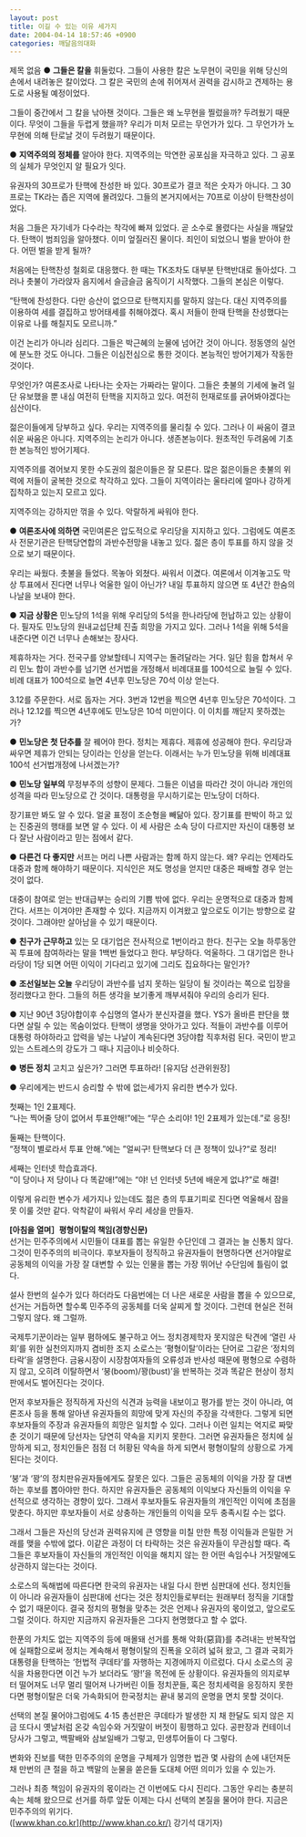 ```yaml
---
layout: post
title: 이길 수 있는 이유 세가지
date: 2004-04-14 18:57:46 +0900
categories: 깨달음의대화
---
```

 제목 없음 ● **그들은 칼을** 휘둘렀다. 그들이 사용한 칼은 노무현이 국민을 위해 당신의 손에서 내려놓은 칼이었다. 그 칼은 국민의 손에 쥐어져서 권력을 감시하고 견제하는 용도로 사용될 예정이었다.    
  
그들이 중간에서 그 칼을 낚아챈 것이다. 그들은 왜 노무현을 찔렀을까? 두려웠기 때문이다. 무엇이 그들을 두렵게 했을까? 우리가 미처 모르는 무언가가 있다. 그 무언가가 노무현에 의해 탄로날 것이 두려웠기 때문이다. 
  
   
  
● **지역주의의 정체를** 알아야 한다. 지역주의는 막연한 공포심을 자극하고 있다. 그 공포의 실체가 무엇인지 알 필요가 잇다.    
  
유권자의 30프로가 탄핵에 찬성한 바 있다. 30프로가 결코 적은 숫자가 아니다. 그 30프로는 TK라는 좁은 지역에 몰려있다. 그들의 본거지에서는 70프로 이상이 탄핵찬성이었다.    
  
처음 그들은 자기네가 다수라는 착각에 빠져 있었다. 곧 소수로 몰렸다는 사실을 깨달았다. 탄핵이 범죄임을 알아챘다. 이미 엎질러진 물이다. 죄인이 되었으니 벌을 받아야 한다. 어떤 벌을 받게 될까?    
  
처음에는 탄핵찬성 철회로 대응했다. 한 때는 TK조차도 대부분 탄핵반대로 돌아섰다. 그러나 촛불이 가라앉자 음지에서 슬금슬금 움직이기 시작했다. 그들의 본심은 이렇다. 
  
  
“탄핵에 찬성한다. 다만 승산이 없으므로 탄핵지지를 말하지 않는다. 대신 지역주의를 이용하여 세를 결집하고 방어태세를 취해야겠다. 혹시 저들이 한때 탄핵을 찬성했다는 이유로 나를 해칠지도 모르니까.”    
  
이건 논리가 아니라 심리다. 그들은 박근혜의 눈물에 넘어간 것이 아니다. 정동영의 실언에 분노한 것도 아니다. 그들은 이심전심으로 통한 것이다. 본능적인 방어기제가 작동한 것이다.    
  
무엇인가? 여론조사로 나타나는 숫자는 가짜라는 말이다. 그들은 촛불의 기세에 눌려 일단 유보했을 뿐 내심 여전히 탄핵을 지지하고 있다. 여전히 헌재로또를 긁어봐야겠다는 심산이다.    
  
젊은이들에게 당부하고 싶다. 우리는 지역주의를 물리칠 수 있다. 그러나 이 싸움이 결코 쉬운 싸움은 아니다. 지역주의는 논리가 아니다. 생존본능이다. 원초적인 두려움에 기초한 본능적인 방어기제다.    
  
지역주의를 겪어보지 못한 수도권의 젊은이들은 잘 모른다. 많은 젊은이들은 촛불의 위력에 저들이 굴복한 것으로 착각하고 있다. 그들이 지역이라는 울타리에 얼마나 강하게 집착하고 있는지 모르고 있다.    
  
지역주의는 강하지만 꺾을 수 있다. 악랄하게 싸워야 한다.    

  
  
● **여론조사에 의하면** 국민여론은 압도적으로 우리당을 지지하고 있다. 그럼에도 여론조사 전문기관은 탄핵당연합의 과반수전망을 내놓고 있다. 젊은 층이 투표를 하지 않을 것으로 보기 때문이다.    
  
우리는 싸웠다. 촛불을 들었다. 목놓아 외쳤다. 싸워서 이겼다. 여론에서 이겨놓고도 막상 투표에서 진다면 너무나 억울한 일이 아닌가? 내일 투표하지 않으면 또 4년간 한숨의 나날을 보내야 한다.    
   
  
● **지금 상황은** 민노당의 1석을 위해 우리당의 5석을 한나라당에 헌납하고 있는 상황이다. 필자도 민노당의 원내교섭단체 진출 희망을 가지고 있다. 그러나 1석을 위해 5석을 내준다면 이건 너무나 손해보는 장사다.    
  
제휴하자는 거다. 전국구를 양보할테니 지역구는 돌려달라는 거다. 일단 힘을 합쳐서 우리 민노 합이 과반수를 넘기면 선거법을 개정해서 비례대표를 100석으로 늘릴 수 있다. 비례 대표가 100석으로 늘면 4년후 민노당은 70석 이상 얻는다.    
  
3.12를 주문한다. 서로 돕자는 거다. 3번과 12번을 찍으면 4년후 민노당은 70석이다. 그러나 12.12를 찍으면 4년후에도 민노당은 10석 미만이다. 이 이치를 깨닫지 못하겠는가?    
   
  
● **민노당은 첫 단추를** 잘 꿰어야 한다. 정치는 제휴다. 제휴에 성공해야 한다. 우리당과 싸우면 제휴가 안되는 당이라는 인상을 얻는다. 이래서는 누가 민노당을 위해 비례대표 100석 선거법개정에 나서겠는가?    
   
  
● **민노당 일부의** 무정부주의 성향이 문제다. 그들은 이념을 따라간 것이 아니라 개인의 성격을 따라 민노당으로 간 것이다. 대통령을 무시하기로는 민노당이 더하다.    
  
장기표만 봐도 알 수 있다. 얼굴 표정이 조순형을 빼닮아 있다. 장기표를 판박이 하고 있는 진중권의 행태를 보면 알 수 있다. 이 세 사람은 소속 당이 다르지만 자신이 대통령 보다 잘난 사람이라고 믿는 점에서 같다. 
  
   
  
● **다른건 다 좋지만** 서프는 머리 나쁜 사람과는 함께 하지 않는다. 왜? 우리는 언제라도 대중과 함께 해야하기 때문이다. 지식인은 져도 명성을 얻지만 대중은 패배할 경우 얻는 것이 없다.    
  
대중이 참여로 얻는 반대급부는 승리의 기쁨 밖에 없다. 우리는 운명적으로 대중과 함께 간다. 서프는 이겨야만 존재할 수 있다. 지금까지 이겨왔고 앞으로도 이기는 방향으로 갈 것이다. 그래야만 살아남을 수 있기 때문이다.    
   
  
● **친구가 근무하고** 있는 모 대기업은 전사적으로 1번이라고 한다. 친구는 오늘 하루동안 꼭 투표에 참여하라는 말을 1백번 들었다고 한다. 부당하다. 억울하다. 그 대기업은 한나라당이 1당 되면 어떤 이익이 기다리고 있기에 그리도 집요하다는 말인가?    
   
  
● **조선일보는 오늘** 우리당이 과반수를 넘지 못하는 일당이 될 것이라는 쪽으로 입장을 정리했다고 한다. 그들의 허튼 생각을 보기좋게 깨부셔줘야 우리의 승리가 된다.    
   
  
● 지난 90년 3당야합이후 수십명의 열사가 분신자결을 했다. YS가 올바른 판단을 했다면 살릴 수 있는 목숨이었다. 탄핵이 생명을 앗아가고 있다. 적들이 과반수를 이루어 대통령 하야하라고 압력을 넣는 나날이 계속된다면 3당야합 직후처럼 된다. 국민이 받고 있는 스트레스의 강도가 그 때나 지금이나 비슷하다.    
   
  
● **병든 정치** 고치고 싶은가? 그러면 투표하라! [유지담 선관위원장]    
   
  
● 우리에게는 반드시 승리할 수 밖에 없는세가지 유리한 변수가 있다.    
  
첫째는 1인 2표제다.   
“나는 찍어줄 당이 없어서 투표안해!”에는 “무슨 소리야! 1인 2표제가 있는데.”로 응징! 
  
  
둘째는 탄핵이다.   
“정책이 별로라서 투표 안해.”에는 ”얼씨구! 탄핵보다 더 큰 정책이 있나?“로 정리!    
  
세째는 인터넷 학습효과다.   
“이 당이나 저 당이나 다 똑같애!”에는 “야! 넌 인터넷 5년에 배운게 없냐?”로 해결!    
  
이렇게 유리한 변수가 세가지나 있는데도 젊은 층의 투표기피로 진다면 억울해서 잠을 못 이룰 것만 같다. 악착같이 싸워서 우리 세상을 만들자. 

    
        

        
              
  
**[아침을 열며］평형이탈의 책임(경향신문)**   
선거는 민주주의에서 시민들이 대표를 뽑는 유일한 수단인데 그 결과는 늘 신통치 않다. 그것이 민주주의의 비극이다. 후보자들이 정직하고 유권자들이 현명하다면 선거야말로 공동체의 이익을 가장 잘 대변할 수 있는 인물을 뽑는 가장 뛰어난 수단임에 틀림이 없다.    
  
설사 한번의 실수가 있다 하더라도 다음번에는 더 나은 새로운 사람을 뽑을 수 있으므로, 선거는 거듭하면 할수록 민주주의 공동체를 더욱 살찌게 할 것이다. 그런데 현실은 전혀 그렇지 않다. 왜 그럴까.    
  
국제투기꾼이라는 일부 폄하에도 불구하고 어느 정치경제학자 못지않은 탁견에 ‘열린 사회’를 위한 실천의지까지 겸비한 조지 소로스는 ‘평형이탈’이라는 단어로 그같은 ‘정치의 타락’을 설명한다. 금융시장이 시장참여자들의 오류성과 반사성 때문에 평형으로 수렴하지 않고, 오히려 이탈하면서 ‘붕(boom)/꽝(bust)’을 반복하는 것과 똑같은 현상이 정치판에서도 벌어진다는 것이다.    
  
먼저 후보자들은 정직하게 자신의 식견과 능력을 내보이고 평가를 받는 것이 아니라, 여론조사 등을 통해 알아낸 유권자들의 희망에 맞게 자신의 주장을 각색한다. 그렇게 되면 후보자들의 주장과 유권자들의 희망은 일치할 수 있다. 그러나 이런 일치는 억지로 짜맞춘 것이기 때문에 당선자는 당연히 약속을 지키지 못한다. 그러면 유권자들은 정치에 실망하게 되고, 정치인들은 점점 더 허황된 약속을 하게 되면서 평형이탈의 상황으로 가게 된다는 것이다.    
  
‘붕’과 ‘꽝’의 정치판유권자들에게도 잘못은 있다. 그들은 공동체의 이익을 가장 잘 대변하는 후보를 뽑아야만 한다. 하지만 유권자들은 공동체의 이익보다 자신들의 이익을 우선적으로 생각하는 경향이 있다. 그래서 후보자들도 유권자들의 개인적인 이익에 초점을 맞춘다. 하지만 후보자들이 서로 상충하는 개인들의 이익을 모두 충족시킬 수는 없다.    
  
그래서 그들은 자신의 당선과 권력유지에 큰 영향을 미칠 만한 특정 이익들과 은밀한 거래를 맺을 수밖에 없다. 이같은 과정이 더 타락하는 것은 유권자들이 무관심할 때다. 즉 그들은 후보자들이 자신들의 개인적인 이익을 해치지 않는 한 어떤 속임수나 거짓말에도 상관하지 않는다는 것이다.    
  
소로스의 독해법에 따른다면 한국의 유권자는 내일 다시 한번 심판대에 선다. 정치인들이 아니라 유권자들이 심판대에 선다는 것은 정치인들로부터는 원래부터 정직을 기대할 수 없기 때문이다. 결국 정치의 평형을 맞추는 것은 언제나 유권자의 몫이었고, 앞으로도 그럴 것이다. 하지만 지금까지 유권자들은 그다지 현명했다고 할 수 없다.    
  
한푼의 가치도 없는 지역주의 등에 매몰돼 선거를 통해 악화(惡貨)를 추려내는 반복작업에 실패함으로써 정치는 계속해서 평형이탈의 진폭을 오히려 넓혀 왔고, 그 결과 국회가 대통령을 탄핵하는 ‘헌법적 쿠데타’를 자행하는 지경에까지 이르렀다. 다시 소로스의 공식을 차용한다면 이건 누가 보더라도 ‘꽝!’을 목전에 둔 상황이다. 유권자들의 의지로부터 떨어져도 너무 멀리 떨어져 나가버린 이들 정치꾼들, 혹은 정치세력을 응징하지 못한다면 평형이탈은 더욱 가속화되어 한국정치는 끝내 붕괴의 운명을 면치 못할 것이다.    
  
선택의 본질 물어야그럼에도 4&middot;15 총선판은 쿠데타가 발생한 지 채 한달도 되지 않은 지금 또다시 옛날처럼 온갖 속임수와 거짓말이 버젓이 횡행하고 있다. 공판장과 컨테이너 당사가 그렇고, 백팔배와 삼보일배가 그렇고, 민생투어들이 다 그렇다.    
  
변화와 진보를 택한 민주주의의 운명을 구체제가 임명한 법관 몇 사람의 손에 내던져둔 채 만번의 큰 절을 하고 백말의 눈물을 쏟은들 도대체 어떤 의미가 있을 수 있는가.    
  
그러나 최종 책임이 유권자의 몫이라는 건 이번에도 다시 진리다. 그동안 우리는 충분히 속는 체해 왔으므로 선거를 하루 앞둔 이제는 다시 선택의 본질을 물어야 한다. 지금은 민주주의의 위기다.   
([www.khan.co.kr](http://www.khan.co.kr/) 강기석 대기자)